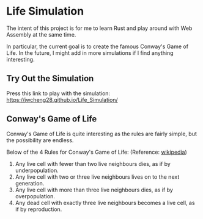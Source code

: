 # Life Simulation
The intent of this project is for me to learn Rust and play around with Web Assembly at the same time.

In particular, the current goal is to create the famous Conway's Game of Life. In the future, I might add in more simulations if I find anything interesting.

## Try Out the Simulation
Press this link to play with the simulation: https://jwcheng28.github.io/Life_Simulation/

## Conway's Game of Life
Conway's Game of Life is quite interesting as the rules are fairly simple, but the possibility are endless.

Below of the 4 Rules for Conway's Game of Life: (Reference: [wikipedia](https://en.wikipedia.org/wiki/Conway%27s_Game_of_Life#Rules))
1. Any live cell with fewer than two live neighbours dies, as if by underpopulation.
2. Any live cell with two or three live neighbours lives on to the next generation.
3. Any live cell with more than three live neighbours dies, as if by overpopulation.
4. Any dead cell with exactly three live neighbours becomes a live cell, as if by reproduction.
